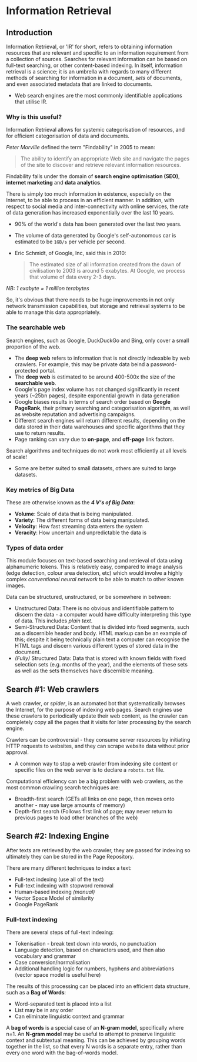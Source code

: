 # Information Retrieval
## Introduction

Information Retrieval, or 'IR' for short, refers to obtaining information resources that are relevant and specific to an information requirement from a collection of sources. Searches for relevant information can be based on full-text searching, or other content-based indexing. In itself, information retrieval is a science; it is an umbrella with regards to many different methods of searching for information in a document, *sets* of documents, and even associated metadata that are linked to documents.

* Web search engines are the most commonly identifiable applications that utilise IR.

### Why is this useful?
Information Retrieval allows for systemic categorisation of resources, and for efficient categorisation of data and documents.

*Peter Morville* defined the term "Findability" in 2005 to mean:
> The ability to identify an appropriate Web site and navigate the pages of the site to discover and retrieve relevant information resources.

Findability falls under the domain of **search engine optimisation (SEO)**, **internet marketing** and **data analytics**.

There is simply too much information in existence, especially on the Internet, to be able to process in an efficient manner. In addition, with respect to social media and inter-connectivity with online services, the rate of data generation has increased exponentially over the last 10 years.

* 90% of the world's data has been generated over the last two years.

* The volume of data generated by Google's self-autonomous car is estimated to be `1GB/s` per vehicle per second.

* Eric Schmidt, of Google, Inc, said this in 2010:
  > The estimated size of all information created from the dawn of civilisation to 2003 is around 5 exabytes. At Google, we process that volume of data every 2-3 days.

 *NB: 1 exabyte = 1 million terabytes*

So, it's obvious that there needs to be huge improvements in not only network transmission capabilities, but storage and retrieval systems to be able to manage this data appropriately.

### The searchable web
Search engines, such as Google, DuckDuckGo and Bing, only cover a small proportion of the web.

* The **deep web** refers to information that is not directly indexable by web crawlers. For example, this may be private data beind a password-protected portal.
* The **deep web** is estimated to be around 400-500x the size of the **searchable web**.
* Google's page index volume has not changed significantly in recent years (~25bn pages), despite exponential growth in data generation
* Google biases results in terms of search order based on **Google PageRank**, their primary searching and categorisation algorithm, as well as website reputation and advertising campaigns.
* Different search engines will return different results, depending on the data stored in their data warehouses and specific algorithms that they use to return results.
* Page ranking can vary due to **on-page**, and **off-page** link factors.

Search algorithms and techniques do not work most efficiently at all levels of scale!
* Some are better suited to small datasets, others are suited to large datasets.

### Key metrics of Big Data
These are otherwise known as the **_4 V's of Big Data_**:
* **Volume**: Scale of data that is being manipulated.
* **Variety**: The different forms of data being manipulated.
* **Velocity**: How fast streaming data enters the system
* **Veracity**: How uncertain and unpredictable the data is

### Types of data order
This module focuses on text-based searching and retrieval of data using alphanumeric tokens. This is relatively easy, compared to image analysis (edge detection, colour area detection, etc) which would involve a highly complex *conventional neural network* to be able to match to other known images.

Data can be structured, unstructured, or be somewhere in between:
* Unstructured Data: There is no obvious and identifiable pattern to discern the data - a computer would have difficulty interpreting this type of data. This includes *plain text*.
* Semi-Structured Data: Content that is divided into fixed segments, such as a discernible header and body. HTML markup can be an example of this; despite it being technically plain text a computer can recognise the HTML tags and discern various different types of stored data in the document.
* *(Fully)* Structured Data: Data that is stored with known fields with fixed selection sets (e.g. months of the year), and the elements of these sets as well as the sets themselves have discernible meaning.

## Search #1: Web crawlers
A web crawler, or *spider*, is an automated bot that systematically browses the Internet, for the purpose of indexing web pages. Search engines use these crawlers to periodically update their web content, as the crawler can completely copy all the pages that it visits for later processing by the search engine.

Crawlers can be controversial - they consume server resources by initiating HTTP requests to websites, and they can scrape website data without prior approval.
* A common way to stop a web crawler from indexing site content or specific files on the web server is to declare a `robots.txt` file.

Computational efficiency can be a big problem with web crawlers, as the most common crawling search techniques are:
* Breadth-first search (GETs all links on one page, then moves onto another - may use large amounts of memory)
* Depth-first search (Follows first link of page; may never return to previous pages to load other branches of the web)

## Search #2: Indexing Engine 
After texts are retrieved by the web crawler, they are passed for indexing so ultimately they can be stored in the Page Repository.

There are many different techniques to index a text:
* Full-text indexing (use all of the text)
* Full-text indexing with stopword removal
* Human-based indexing *(manual)*
* Vector Space Model of similarity
* Google PageRank 

### Full-text indexing
There are several steps of full-text indexing:
* Tokenisation - break text down into words, no punctuation
* Language detection, based on characters used, and then also vocabulary and grammar
* Case conversion/normalisation
* Additional handling logic for numbers, hyphens and abbreviations (vector space model is useful here)

The results of this processing can be placed into an efficient data structure, such as a **Bag of Words**:
* Word-separated text is placed into a list 
* List may be in any order
* Can eliminate linguistic context and grammar

A **bag of words** is a special case of an **N-gram model**, specifically where n=1. An **N-gram model** may be useful to attempt to preserve linguistic context and subtextual meaning.
This can be achieved by grouping words together in the list, so that every N words is a separate entry, rather than every one word with the bag-of-words model.
